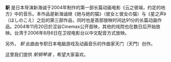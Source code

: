

**駅**
是日本导演新海诚于2004年制作的第一部长篇动画电影《云之彼端，约定的地方》中的音乐。本作品是新海诚继《她与她的猫》（彼女と彼女の猫）与《星之声》（ほしのこえ）之后的第三部作品，同时也是首部放映时间达91分的长篇动画作品。2004年11月20日於涩谷Cinemax公开首映，其他的戏院也在数日后开始放映。台湾于2006年8月6日在卫视电影台以中文配音方式放映。

  
另外， _駅_ 此曲由专职日本电脑游戏及动画音乐的作曲家天门（天門）创作。

  
这里我们提供 _駅钢琴谱_ ，希望大家喜欢。


